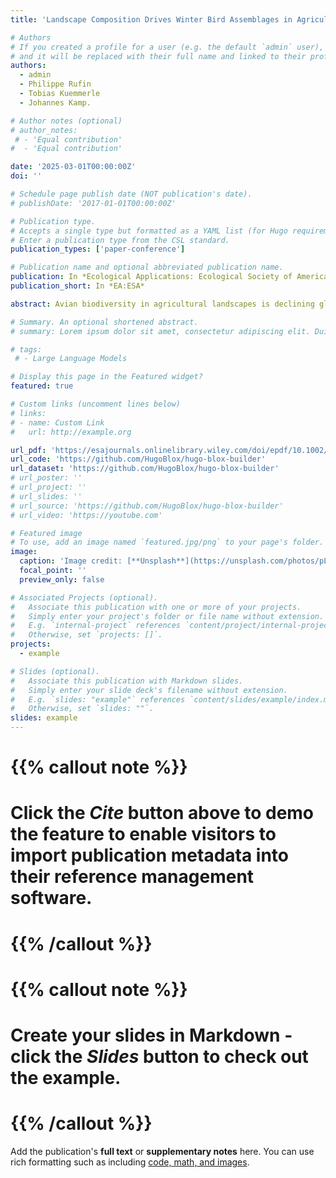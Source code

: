 ```yaml
---
title: 'Landscape Composition Drives Winter Bird Assemblages in Agriculture–Savanna Mosaics of Western India'

# Authors
# If you created a profile for a user (e.g. the default `admin` user), write the username (folder name) here
# and it will be replaced with their full name and linked to their profile.
authors:
  - admin
  - Philippe Rufin
  - Tobias Kuemmerle
  - Johannes Kamp.

# Author notes (optional)
# author_notes:
 # - 'Equal contribution'
#  - 'Equal contribution'

date: '2025-03-01T00:00:00Z'
doi: ''

# Schedule page publish date (NOT publication's date).
# publishDate: '2017-01-01T00:00:00Z'

# Publication type.
# Accepts a single type but formatted as a YAML list (for Hugo requirements).
# Enter a publication type from the CSL standard.
publication_types: ['paper-conference']

# Publication name and optional abbreviated publication name.
publication: In *Ecological Applications: Ecological Society of America*
publication_short: In *EA:ESA*

abstract: Avian biodiversity in agricultural landscapes is declining globally. In Europe and America, agricultural homogenization and the decline of smallholder farming are key drivers of bird population declines. In South Asia, large expanses of compositionally diverse agricultural landscapes still exist. Yet, how resident and migratory avian populations respond to landscape composition and configuration on wintering grounds is largely unknown. Leveraging recent advances in remote sensing, we mapped landscape composition and configuration to analyze their impacts on resident and migratory birds in agriculture–savanna mosaics of western India. We measured landscape composition as the proportional cover of annual crops, semi-perennial cash crops (primarily sugarcane), savanna and woody vegetation, and compositional heterogeneity as the Shannon diversity of these land cover types. We measured landscape configuration as the mean crop field size. We modeled the abundance and richness of 118 resident and 26 Palearctic migratory bird species as a function of landscape composition and configuration. The richness and abundance of resident birds increased with an increasing land cover diversity and an increasing proportion of semi-perennial crops. The richness and abundance of Palearctic migratory winter visitors were negatively affected by increasing land cover diversity. A higher proportion of annual crops was associated with higher resident bird densities, whereas the richness response to the proportion of annual crops remained inconclusive. Guild-based models suggested that migratory carnivores tended to be more abundant in less diverse landscapes with a low proportion of cropland. Open-ground preferring Palearctic species were positively associated with a higher proportion of semi-perennial crops and negatively associated with woody vegetation, while shrub-breeders were positively associated with a high proportion of annual crops and woody vegetation. The effect of mean field size on resident and Palearctic migratory birds was inconclusive. We conclude that (1) winter bird assemblages of resident and migratory species in agriculture–savanna mosaics of western India are driven more by agricultural composition than configuration; (2) resident birds adapt to the high compositional heterogeneity of smallholder agriculture; and (3) Palearctic species primarily rely on compositionally simpler, grassy savannas. Therefore, the maintenance of heterogeneous smallholder agriculture and sparing the savannas from agricultural expansion and afforestation should be key conservation priorities.

# Summary. An optional shortened abstract.
# summary: Lorem ipsum dolor sit amet, consectetur adipiscing elit. Duis posuere tellus ac convallis placerat. Proin tincidunt magna sed ex sollicitudin condimentum.

# tags:
 # - Large Language Models

# Display this page in the Featured widget?
featured: true

# Custom links (uncomment lines below)
# links:
# - name: Custom Link
#   url: http://example.org

url_pdf: 'https://esajournals.onlinelibrary.wiley.com/doi/epdf/10.1002/eap.70016'
url_code: 'https://github.com/HugoBlox/hugo-blox-builder'
url_dataset: 'https://github.com/HugoBlox/hugo-blox-builder'
# url_poster: ''
# url_project: ''
# url_slides: ''
# url_source: 'https://github.com/HugoBlox/hugo-blox-builder'
# url_video: 'https://youtube.com'

# Featured image
# To use, add an image named `featured.jpg/png` to your page's folder.
image:
  caption: 'Image credit: [**Unsplash**](https://unsplash.com/photos/pLCdAaMFLTE)'
  focal_point: ''
  preview_only: false

# Associated Projects (optional).
#   Associate this publication with one or more of your projects.
#   Simply enter your project's folder or file name without extension.
#   E.g. `internal-project` references `content/project/internal-project/index.md`.
#   Otherwise, set `projects: []`.
projects:
  - example

# Slides (optional).
#   Associate this publication with Markdown slides.
#   Simply enter your slide deck's filename without extension.
#   E.g. `slides: "example"` references `content/slides/example/index.md`.
#   Otherwise, set `slides: ""`.
slides: example
---
```


# {{% callout note %}}
# Click the _Cite_ button above to demo the feature to enable visitors to import publication metadata into their reference management software.
# {{% /callout %}}

# {{% callout note %}}
# Create your slides in Markdown - click the _Slides_ button to check out the example.
# {{% /callout %}}

Add the publication's **full text** or **supplementary notes** here. You can use rich formatting such as including [code, math, and images](https://docs.hugoblox.com/content/writing-markdown-latex/).

